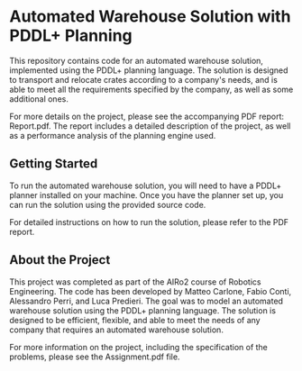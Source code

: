 # Automated Warehouse Solution with PDDL+ Planning
This repository contains code for an automated warehouse solution, implemented using the PDDL+ planning language. The solution is designed to transport and relocate crates according to a company's needs, and is able to meet all the requirements specified by the company, as well as some additional ones.

For more details on the project, please see the accompanying PDF report: Report.pdf. The report includes a detailed description of the project, as well as a performance analysis of the planning engine used.

## Getting Started
To run the automated warehouse solution, you will need to have a PDDL+ planner installed on your machine. Once you have the planner set up, you can run the solution using the provided source code.

For detailed instructions on how to run the solution, please refer to the PDF report.

## About the Project
This project was completed as part of the AIRo2 course of Robotics Engineering. The code has been developed by Matteo Carlone, Fabio Conti, Alessandro Perri, and Luca Predieri. The goal was to model an automated warehouse solution using the PDDL+ planning language. The solution is designed to be efficient, flexible, and able to meet the needs of any company that requires an automated warehouse solution.

For more information on the project, including the specification of the problems, please see the Assignment.pdf file.
